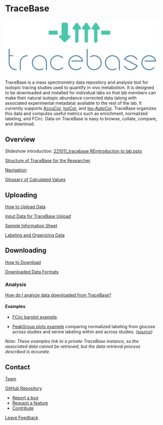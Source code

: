 # TraceBase

![TraceBase logo](Attachments/TraceBase%20logo.png)

TraceBase is a mass spectrometry data repository and analysis tool for isotopic tracing studies used to quantify in vivo
metabolism.  It is designed to be downloaded and installed for individual labs so that lab members can make their
natural isotopic abundance corrected data (along with associated experimental metadata) available to the rest of the
lab.  It currently supports [AccuCor](https://doi.org/10.1021/acs.analchem.7b00396),
[IsoCor](https://doi.org/10.1093/bioinformatics/btz209), and [Iso-AutoCor](https://github.com/xxing9703/Iso-Autocorr).
TraceBase organizes this data and computes useful metrics such as enrichment, normalized labeling, and FCirc.  Data on
TraceBase is easy to browse, collate, compare, and download.

## Overview

Slideshow introduction:  [221011_tracebase REintroduction to lab.pptx](https://docs.google.com/presentation/d/1vIZvU5Q-hY7zUOC4fvMDuVONvQZR5jlC/edit?usp=sharing&ouid=102781029027637329166&rtpof=true&sd=true)

[Structure of TraceBase for the Researcher](Structure%20of%20TraceBase%20for%20the%20Researcher.md)

[Navigation](Overview/Navigating%20TraceBase.md)

[Glossary of Calculated Values](Values/Glossary%20of%20Calculated%20Values.md)

## Uploading

[How to Upload Data](How%20to%20Upload.md)

[Input Data for TraceBase Upload](Upload/Input%20Data%20for%20TraceBase%20Upload.md)

[Sample Information Sheet](Upload/Sample%20Information%20Sheet.md)

[Labeling and Organizing Data](Upload/Labeling%20and%20Organizing%20Data.md)

## Downloading

[How to Download](Types%20of%20Data%20Output/How%20to%20Download.md)

[Downloaded Data Formats](Types%20of%20Data%20Output/Downloaded%20Data%20Formats.md)

### Analysis

[How do I analyze data downloaded from TraceBase?](Download/How%20to%20analyze%20data%20downloaded%20from%20TraceBase.md)

#### Examples

- [FCirc barplot example](https://rpubs.com/lparsons/tracebase-fcirc-plots).

- [PeakGroup plots example](https://rpubs.com/lparsons/tracebase-peakgroup-plots) comparing normalized labeling from
  glucose across studies and serine labeling within and across studies.
  _([source](https://github.com/PrincetonUniversity/tracebase-data-analysis))_

_Note: These examples link to a private TraceBase instance, so the associated data cannot be retrieved, but the data_
_retrieval process described is accurate._

## Contact

[Team](Overview/People%20Who%20Contributed%20to%20TraceBase%20Development.md)

[GitHub Repository](https://github.com/Princeton-LSI-ResearchComputing/tracebase)

- [Report a bug](https://github.com/Princeton-LSI-ResearchComputing/tracebase/issues/new?template=bug_report.md)
- [Request a feature](https://github.com/Princeton-LSI-ResearchComputing/tracebase/issues/new?template=feature_request.md)
- [Contribute](https://github.com/Princeton-LSI-ResearchComputing/tracebase/blob/main/CONTRIBUTING.md)

[Leave Feedback](https://docs.google.com/forms/d/e/1FAIpQLSdnYe_gvKdoELXexZ9508xO8o59F1WgXcWBNh-_oxYh9WfHPg/viewform?usp=pp_url&entry.1881422913=/TraceBaseDocs/TraceBaseDocs)
